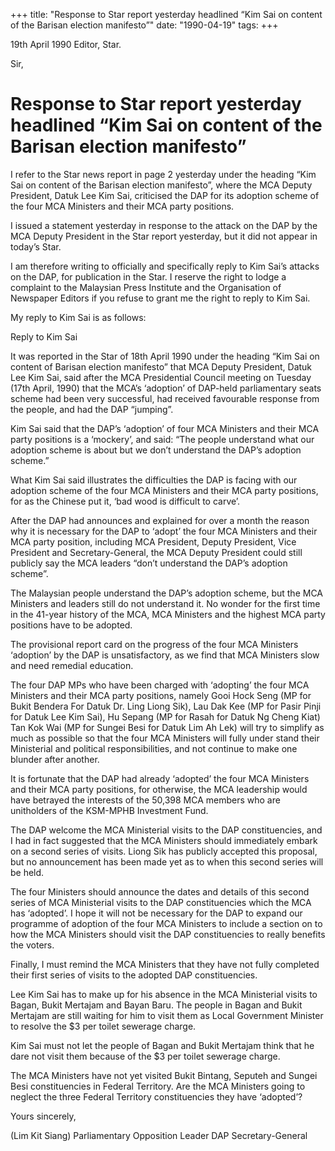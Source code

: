 +++ 
title: "Response to Star report yesterday headlined “Kim Sai on content of the Barisan election manifesto”"
date: "1990-04-19"
tags:
+++

19th April 1990
Editor,
Star.

Sir, 

# Response to Star report yesterday headlined “Kim Sai on content of the Barisan election manifesto”

I refer to the Star news report in page 2 yesterday under the heading “Kim Sai on content of the Barisan election manifesto”, where the MCA Deputy President, Datuk Lee Kim Sai, criticised the DAP for its adoption scheme of the four MCA Ministers and their MCA party positions.</u>

I issued a statement yesterday in response to the attack on the DAP by the MCA Deputy President in the Star report yesterday, but it did not appear in today’s Star.

I am therefore writing to officially and specifically reply to Kim Sai’s attacks on the DAP, for publication in the Star. I reserve the right to lodge a complaint to the Malaysian Press Institute and the Organisation of Newspaper Editors if you refuse to grant me the right to reply to Kim Sai.

My reply to Kim Sai is as follows:

Reply to Kim Sai

It was reported in the Star of 18th April 1990 under the heading “Kim Sai on content of Barisan election manifesto” that MCA Deputy President, Datuk Lee Kim Sai, said after the MCA Presidential Council meeting on Tuesday (17th April, 1990) that the MCA’s ‘adoption’ of DAP-held parliamentary seats scheme had been very successful, had received favourable response from the people, and had the DAP “jumping”.

Kim Sai said that the DAP’s ‘adoption’ of four MCA Ministers and their MCA party positions is a ‘mockery’, and said: “The people understand what our adoption scheme is about but we don’t understand the DAP’s adoption scheme.”

What Kim Sai said illustrates the difficulties the DAP is facing with our adoption scheme of the four MCA Ministers and their MCA party positions, for as the Chinese put it, ‘bad wood is difficult to carve’.

After the DAP had announces and explained for over a month the reason why it is necessary for the DAP to ‘adopt’ the four MCA Ministers and their MCA party position, including MCA President, Deputy President, Vice President and Secretary-General, the MCA Deputy President could still publicly say the MCA leaders “don’t understand the DAP’s adoption scheme”.

The Malaysian people understand the DAP’s adoption scheme, but the MCA Ministers and leaders still do not understand it. No wonder for the first time in the 41-year history of the MCA, MCA Ministers and the highest MCA party positions have to be adopted.

The provisional report card on the progress of the four MCA Ministers ‘adoption’ by the DAP is unsatisfactory, as we find that MCA Ministers slow and need remedial education.

The four DAP MPs who have been charged with ‘adopting’ the four MCA Ministers and their MCA party positions, namely Gooi Hock Seng (MP for Bukit Bendera For Datuk Dr. Ling Liong Sik), Lau Dak Kee (MP for Pasir Pinji for Datuk Lee Kim Sai), Hu Sepang (MP for Rasah for Datuk Ng Cheng Kiat) Tan Kok Wai (MP for Sungei Besi for Datuk Lim Ah Lek) will try to simplify as much as possible so that the four MCA Ministers will fully under stand their Ministerial and political responsibilities, and not continue to make one blunder after another.

It is fortunate that the DAP had already ‘adopted’ the four MCA Ministers and their MCA party positions, for otherwise, the MCA leadership would have betrayed the interests of the 50,398 MCA members who are unitholders of the KSM-MPHB Investment Fund.

The DAP welcome the MCA Ministerial visits to the DAP constituencies, and I had in fact suggested that the MCA Ministers should immediately embark on a second series of visits. Liong Sik has publicly accepted this proposal, but no announcement has been made yet as to when this second series will be held.

The four Ministers should announce the dates and details of this second series of MCA Ministerial visits to the DAP constituencies which the MCA has ‘adopted’. I hope it will not be necessary for the DAP to expand our programme of adoption of the four MCA Ministers to include a section on to how the MCA Ministers should visit the DAP constituencies to really benefits the voters.

Finally, I must remind the MCA Ministers that they have not fully completed their first series of visits to the adopted DAP constituencies.

Lee Kim Sai has to make up for his absence in the MCA Ministerial visits to Bagan, Bukit Mertajam and Bayan Baru. The people in Bagan and Bukit Mertajam are still waiting for him to visit them as Local Government Minister to resolve the $3 per toilet sewerage charge.

Kim Sai must not let the people of Bagan and Bukit Mertajam think that he dare not visit them because of the $3 per toilet sewerage charge.

The MCA Ministers have not yet visited Bukit Bintang, Seputeh and Sungei Besi constituencies in Federal Territory. Are the MCA Ministers going to neglect the three Federal Territory constituencies they have ‘adopted’?



Yours sincerely,

(Lim Kit Siang)
Parliamentary Opposition Leader
DAP Secretary-General 
 

